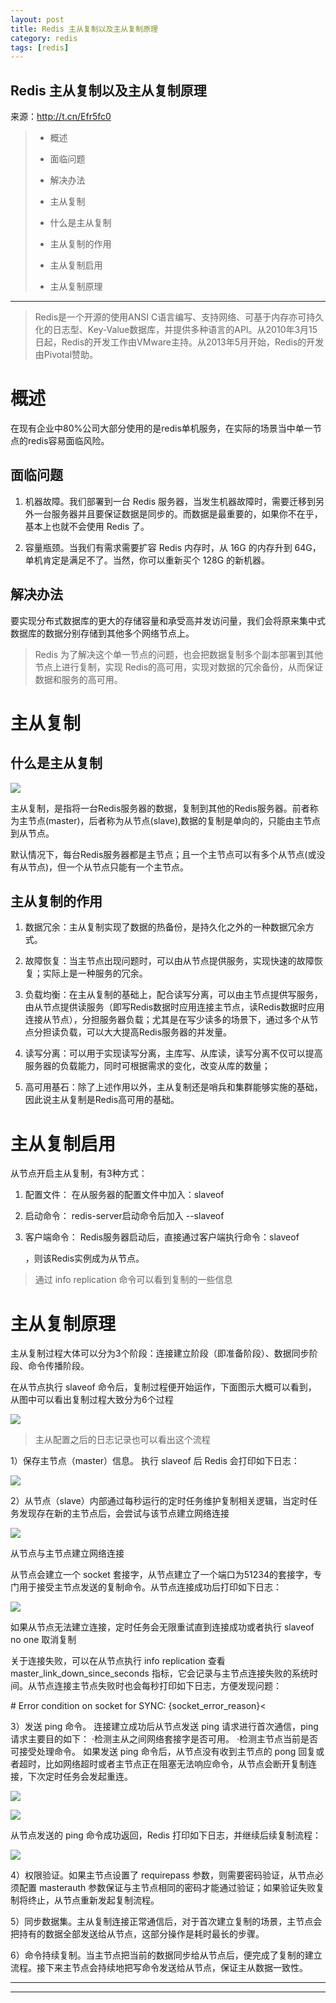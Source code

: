 ```yaml
---
layout: post
title: Redis 主从复制以及主从复制原理
category: redis
tags: [redis]
---
```


 

## Redis 主从复制以及主从复制原理

来源：http://t.cn/Efr5fc0

> *   概述
>     
>     
> 
> *   面临问题
>     
>     
> *   解决办法
>     
>     
> 
> *   主从复制
>     
>     
> 
> *   什么是主从复制
>     
>     
> *   主从复制的作用
>     
>     
> 
> *   主从复制启用
>     
>     
> *   主从复制原理

* * *


> Redis是一个开源的使用ANSI C语言编写、支持网络、可基于内存亦可持久化的日志型、Key-Value数据库，并提供多种语言的API。从2010年3月15日起，Redis的开发工作由VMware主持。从2013年5月开始，Redis的开发由Pivotal赞助。

# 概述

在现有企业中80%公司大部分使用的是redis单机服务，在实际的场景当中单一节点的redis容易面临风险。

## 面临问题

1.  机器故障。我们部署到一台 Redis 服务器，当发生机器故障时，需要迁移到另外一台服务器并且要保证数据是同步的。而数据是最重要的，如果你不在乎，基本上也就不会使用 Redis 了。

2.  容量瓶颈。当我们有需求需要扩容 Redis 内存时，从 16G 的内存升到 64G，单机肯定是满足不了。当然，你可以重新买个 128G 的新机器。

## 解决办法

要实现分布式数据库的更大的存储容量和承受高并发访问量，我们会将原来集中式数据库的数据分别存储到其他多个网络节点上。

> Redis 为了解决这个单一节点的问题，也会把数据复制多个副本部署到其他节点上进行复制，实现 Redis的高可用，实现对数据的冗余备份，从而保证数据和服务的高可用。

# 主从复制

## 什么是主从复制

![](https://ziyekudeng.github.io/assets/images/2019/0611/redis-copy/1.webp)

主从复制，是指将一台Redis服务器的数据，复制到其他的Redis服务器。前者称为主节点(master)，后者称为从节点(slave),数据的复制是单向的，只能由主节点到从节点。

默认情况下，每台Redis服务器都是主节点；且一个主节点可以有多个从节点(或没有从节点)，但一个从节点只能有一个主节点。

## 主从复制的作用

1.  数据冗余：主从复制实现了数据的热备份，是持久化之外的一种数据冗余方式。

2.  故障恢复：当主节点出现问题时，可以由从节点提供服务，实现快速的故障恢复；实际上是一种服务的冗余。

3.  负载均衡：在主从复制的基础上，配合读写分离，可以由主节点提供写服务，由从节点提供读服务（即写Redis数据时应用连接主节点，读Redis数据时应用连接从节点），分担服务器负载；尤其是在写少读多的场景下，通过多个从节点分担读负载，可以大大提高Redis服务器的并发量。

4.  读写分离：可以用于实现读写分离，主库写、从库读，读写分离不仅可以提高服务器的负载能力，同时可根据需求的变化，改变从库的数量；

5.  高可用基石：除了上述作用以外，主从复制还是哨兵和集群能够实施的基础，因此说主从复制是Redis高可用的基础。

# 主从复制启用

从节点开启主从复制，有3种方式：

1.  配置文件： 在从服务器的配置文件中加入：slaveof

2.  启动命令： redis-server启动命令后加入 --slaveof

3.  客户端命令： Redis服务器启动后，直接通过客户端执行命令：slaveof 

    ，则该Redis实例成为从节点。

> 通过 info replication 命令可以看到复制的一些信息

# 主从复制原理

主从复制过程大体可以分为3个阶段：连接建立阶段（即准备阶段）、数据同步阶段、命令传播阶段。

在从节点执行 slaveof 命令后，复制过程便开始运作，下面图示大概可以看到，
从图中可以看出复制过程大致分为6个过程

![](https://ziyekudeng.github.io/assets/images/2019/0611/redis-copy/2.webp)

> 主从配置之后的日志记录也可以看出这个流程

1）保存主节点（master）信息。
执行 slaveof 后 Redis 会打印如下日志：

![](https://ziyekudeng.github.io/assets/images/2019/0611/redis-copy/3.webp)

2）从节点（slave）内部通过每秒运行的定时任务维护复制相关逻辑，当定时任务发现存在新的主节点后，会尝试与该节点建立网络连接

![](https://ziyekudeng.github.io/assets/images/2019/0611/redis-copy/4.webp)

从节点与主节点建立网络连接

从节点会建立一个 socket 套接字，从节点建立了一个端口为51234的套接字，专门用于接受主节点发送的复制命令。从节点连接成功后打印如下日志：

![](https://ziyekudeng.github.io/assets/images/2019/0611/redis-copy/5.webp)

如果从节点无法建立连接，定时任务会无限重试直到连接成功或者执行 slaveof no one 取消复制

关于连接失败，可以在从节点执行 info replication 查看 master_link_down_since_seconds 指标，它会记录与主节点连接失败的系统时间。从节点连接主节点失败时也会每秒打印如下日志，方便发现问题：

# Error condition on socket for SYNC: {socket_error_reason}<

3）发送 ping 命令。
连接建立成功后从节点发送 ping 请求进行首次通信，ping 请求主要目的如下：
·检测主从之间网络套接字是否可用。
·检测主节点当前是否可接受处理命令。
如果发送 ping 命令后，从节点没有收到主节点的 pong 回复或者超时，比如网络超时或者主节点正在阻塞无法响应命令，从节点会断开复制连接，下次定时任务会发起重连。

![](https://ziyekudeng.github.io/assets/images/2019/0611/redis-copy/6.webp)

![](https://ziyekudeng.github.io/assets/images/2019/0611/redis-copy/7.webp)

从节点发送的 ping 命令成功返回，Redis 打印如下日志，并继续后续复制流程：

![](https://ziyekudeng.github.io/assets/images/2019/0611/redis-copy/8.webp)

4）权限验证。如果主节点设置了 requirepass 参数，则需要密码验证，从节点必须配置 masterauth 参数保证与主节点相同的密码才能通过验证；如果验证失败复制将终止，从节点重新发起复制流程。

5）同步数据集。主从复制连接正常通信后，对于首次建立复制的场景，主节点会把持有的数据全部发送给从节点，这部分操作是耗时最长的步骤。

6）命令持续复制。当主节点把当前的数据同步给从节点后，便完成了复制的建立流程。接下来主节点会持续地把写命令发送给从节点，保证主从数据一致性。

* * *

* * *
